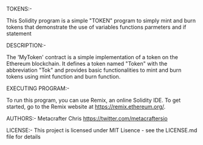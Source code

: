 TOKENS:-

This Solidity program is a simple "TOKEN" program to simply mint and burn tokens that demonstrate the use of variables functions parmeters and if statement 

DESCRIPTION:-

The 'MyToken' contract is a simple implementation of a token on the Ethereum blockchain. It defines a token named "Token" with the abbreviation "Tok" and provides basic functionalities to mint and burn tokens using mint function and burn function.

EXECUTING PROGRAM:-

To run this program, you can use Remix, an online Solidity IDE. To get started, go to the Remix website at https://remix.ethereum.org/.

AUTHORS:-
Metacrafter Chris
https://twitter.com/metacraftersio

LICENSE:-
This project is licensed under MIT Lisence - see the LICENSE.md file for details

